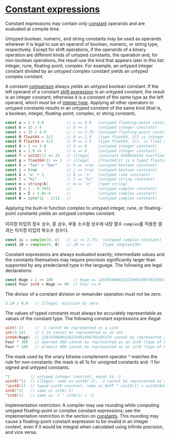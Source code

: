# [Constant expressions](#constant-expressions)

Constant expressions may contain only [constant](/Constants/) operands and are evaluated at compile time.

Untyped boolean, numeric, and string constants may be used as operands wherever it is legal to use an operand of boolean, numeric, or string type, respectively. Except for shift operations, if the operands of a binary operation are different kinds of untyped constants, the operation and, for non-boolean operations, the result use the kind that appears later in this list: integer, rune, floating-point, complex. For example, an untyped integer constant divided by an untyped complex constant yields an untyped complex constant.

A constant [comparison](/Expressions/comparison_operators.html) always yields an untyped boolean constant. If the left operand of a constant [shift expression](/Expressions/operators.html) is an untyped constant, the result is an integer constant; otherwise it is a constant of the same type as the left operand, which must be of [integer type](/Types/numeric_types.html). Applying all other operators to untyped constants results in an untyped constant of the same kind (that is, a boolean, integer, floating-point, complex, or string constant).

```go
const a = 2 + 3.0          // a == 5.0   (untyped floating-point constant)
const b = 15 / 4           // b == 3     (untyped integer constant)
const c = 15 / 4.0         // c == 3.75  (untyped floating-point constant)
const Θ float64 = 3/2      // Θ == 1.0   (type float64, 3/2 is integer division)
const Π float64 = 3/2.     // Π == 1.5   (type float64, 3/2. is float division)
const d = 1 << 3.0         // d == 8     (untyped integer constant)
const e = 1.0 << 3         // e == 8     (untyped integer constant)
const f = int32(1) << 33   // illegal    (constant 8589934592 overflows int32)
const g = float64(2) >> 1  // illegal    (float64(2) is a typed floating-point constant)
const h = "foo" > "bar"    // h == true  (untyped boolean constant)
const j = true             // j == true  (untyped boolean constant)
const k = 'w' + 1          // k == 'x'   (untyped rune constant)
const l = "hi"             // l == "hi"  (untyped string constant)
const m = string(k)        // m == "x"   (type string)
const Σ = 1 - 0.707i       //            (untyped complex constant)
const Δ = Σ + 2.0e-4       //            (untyped complex constant)
const Φ = iota*1i - 1/1i   //            (untyped complex constant)
```

Applying the built-in function complex to untyped integer, rune, or floating-point constants yields an untyped complex constant.

미지정 타입의 정수 상수, 룬 상수, 부동 소수점 상수에 내장 함수 `complex`를 적용한 결과는 미지정 타입의 복소수 상수다.

```go
const ic = complex(0, c)   // ic == 3.75i  (untyped complex constant)
const iΘ = complex(0, Θ)   // iΘ == 1i     (type complex128)
```

Constant expressions are always evaluated exactly; intermediate values and the constants themselves may require precision significantly larger than supported by any predeclared type in the language. The following are legal declarations:

```go
const Huge = 1 << 100         // Huge == 1267650600228229401496703205376  (untyped integer constant))
const Four int8 = Huge >> 98  // Four == 4                                (type int8)
```

The divisor of a constant division or remainder operation must not be zero:

```go
3.14 / 0.0   // illegal: division by zero
```

The values of typed constants must always be accurately representable as values of the constant type. The following constant expressions are illegal:

```go
uint(-1)     // -1 cannot be represented as a uint
int(3.14)    // 3.14 cannot be represented as an int
int64(Huge)  // 1267650600228229401496703205376 cannot be represented as an int64
Four * 300   // operand 300 cannot be represented as an int8 (type of Four)
Four * 100   // product 400 cannot be represented as an int8 (type of Four)
```

The mask used by the unary bitwise complement operator ^ matches the rule for non-constants: the mask is all 1s for unsigned constants and -1 for signed and untyped constants.

```go
^1         // untyped integer constant, equal to -2
uint8(^1)  // illegal: same as uint8(-2), -2 cannot be represented as a uint8
^uint8(1)  // typed uint8 constant, same as 0xFF ^ uint8(1) = uint8(0xFE)
int8(^1)   // same as int8(-2)
^int8(1)   // same as -1 ^ int8(1) = -2
```

Implementation restriction: A compiler may use rounding while computing untyped floating-point or complex constant expressions; see the implementation restriction in the section on [constants](/Constants/). This rounding may cause a floating-point constant expression to be invalid in an integer context, even if it would be integral when calculated using infinite precision, and vice versa.